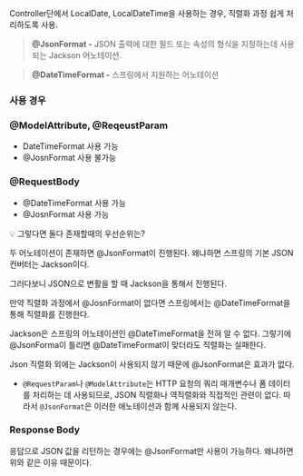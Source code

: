 Controller단에서 LocalDate, LocalDateTime을 사용하는 경우, 직렬화 과정 쉽게 처리하도록 사용.

> **@JsonFormat
-** JSON 출력에 대한 필드 또는 속성의 형식을 지정하는데 사용되는 Jackson 어노테이션.
> 

> **@DateTimeFormat
> -** 스프링에서 지원하는 어노테이션
> 

### 사용 경우

### **@ModelAttribute, @ReqeustParam**

- DateTimeFormat 사용 가능
- @JosnFormat 사용 불가능

### **@RequestBody**

- @DateTimeFormat 사용 가능
- @JosnFormat 사용 가능

<aside>
💡 그렇다면 둘다 존재할때의 우선순위는?

</aside>

두 어노테이션이 존재하면 @JsonFormat이 진행된다. 왜냐하면 스프링의 기본 JSON 컨버터는 Jackson이다. 

그러다보니 JSON으로 변활을 할 때 Jackson을 통해서 진행된다. 

만약 직렬화 과정에서 @JosnFormat이 없다면 스프링에서는 @DateTimeFormat을 통해 직렬화를 진행한다. 

Jackson은 스프링의 어노테이션인 @DateTimeFormat을 전혀 알 수 없다. 그렇기에 @JsonForma이 틀리면 @DateTimeFormat이 맞더라도 직렬화는 실패한다. 

Json 직렬화 외에는 Jackson이 사용되지 않기 때문에 @JsonFormat은 효과가 없다. 

- `@RequestParam`나 `@ModelAttribute`는 HTTP 요청의 쿼리 매개변수나 폼 데이터를 처리하는 데 사용되므로, JSON 직렬화나 역직렬화와 직접적인 관련이 없다. 따라서 `@JsonFormat`은 이러한 애노테이션과 함께 사용되지 않는다.

### **Response Body**

응답으로 JSON 값을 리턴하는 경우에는 @JsonFormat만 사용이 가능하다. 왜냐하면 위와 같은 이유 때문이다.

